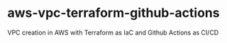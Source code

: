 # aws-vpc-terraform-github-actions
VPC creation in AWS with Terraform as IaC and Github Actions as CI/CD
